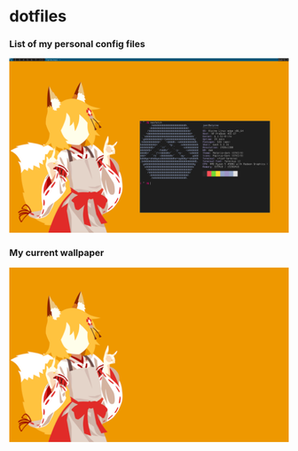 # dotfiles

### List of my personal config files

![Desktop](./image.png)

### My current wallpaper

![Wallpaper](./wallpaper/senko.png)
